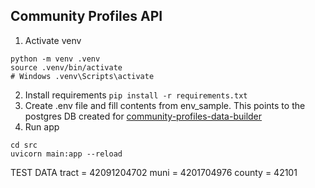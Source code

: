 ## Community Profiles API

1. Activate venv
```
python -m venv .venv
source .venv/bin/activate
# Windows .venv\Scripts\activate
```
2. Install requirements `pip install -r requirements.txt`
3. Create .env file and fill contents from env_sample. This points to the postgres DB created for [community-profiles-data-builder](https://github.com/dvrpc/community-profiles-data-builder)
5. Run app
```
cd src
uvicorn main:app --reload
```
TEST DATA
tract = 42091204702
muni = 4201704976
county = 42101
